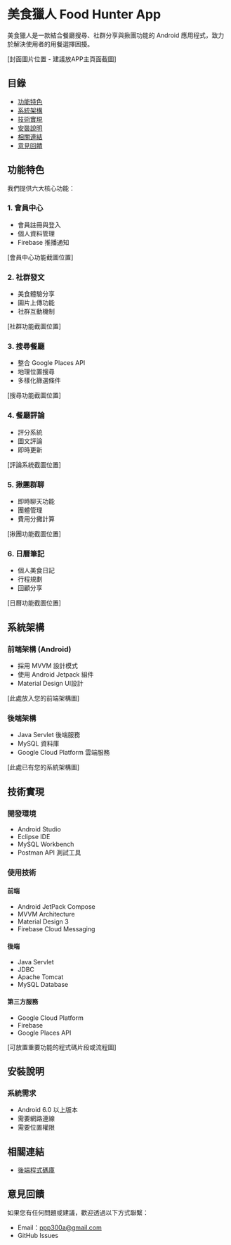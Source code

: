 # 美食獵人 Food Hunter App

美食獵人是一款結合餐廳搜尋、社群分享與揪團功能的 Android 應用程式，致力於解決使用者的用餐選擇困擾。

[封面圖片位置 - 建議放APP主頁面截圖]

## 目錄
- [功能特色](#功能特色)
- [系統架構](#系統架構)
- [技術實現](#技術實現)
- [安裝說明](#安裝說明)
- [相關連結](#相關連結)
- [意見回饋](#意見回饋)

## 功能特色

我們提供六大核心功能：

### 1. 會員中心
- 會員註冊與登入
- 個人資料管理
- Firebase 推播通知

[會員中心功能截圖位置]

### 2. 社群發文
- 美食體驗分享
- 圖片上傳功能
- 社群互動機制

[社群功能截圖位置]

### 3. 搜尋餐廳
- 整合 Google Places API
- 地理位置搜尋
- 多樣化篩選條件

[搜尋功能截圖位置]

### 4. 餐廳評論
- 評分系統
- 圖文評論
- 即時更新

[評論系統截圖位置]

### 5. 揪團群聊
- 即時聊天功能
- 團體管理
- 費用分攤計算

[揪團功能截圖位置]

### 6. 日曆筆記
- 個人美食日記
- 行程規劃
- 回顧分享

[日曆功能截圖位置]

## 系統架構

### 前端架構 (Android)
- 採用 MVVM 設計模式
- 使用 Android Jetpack 組件
- Material Design UI設計

[此處放入您的前端架構圖]

### 後端架構
- Java Servlet 後端服務
- MySQL 資料庫
- Google Cloud Platform 雲端服務

[此處已有您的系統架構圖]

## 技術實現

### 開發環境
- Android Studio
- Eclipse IDE
- MySQL Workbench
- Postman API 測試工具

### 使用技術

#### 前端
- Android JetPack Compose
- MVVM Architecture
- Material Design 3
- Firebase Cloud Messaging

#### 後端
- Java Servlet
- JDBC
- Apache Tomcat
- MySQL Database

#### 第三方服務
- Google Cloud Platform
- Firebase 
- Google Places API

[可放置重要功能的程式碼片段或流程圖]

## 安裝說明

### 系統需求
- Android 6.0 以上版本
- 需要網路連線
- 需要位置權限

## 相關連結
- [後端程式碼庫](您的後端GitHub連結)

## 意見回饋
如果您有任何問題或建議，歡迎透過以下方式聯繫：
- Email：ppp300a@gmail.com
- GitHub Issues
